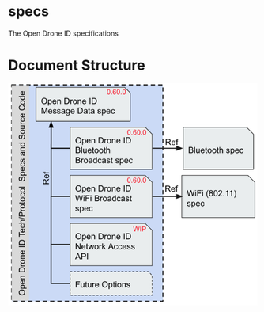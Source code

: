 # specs
The Open Drone ID specifications

# Document Structure
![Document Structure](images/odid_document_structure.png)
